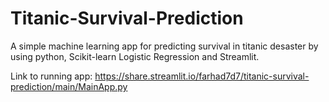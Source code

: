 # Titanic-Survival-Prediction
A simple machine learning app for predicting survival in titanic desaster by using python, Scikit-learn Logistic Regression and  Streamlit.

Link to running app: https://share.streamlit.io/farhad7d7/titanic-survival-prediction/main/MainApp.py
